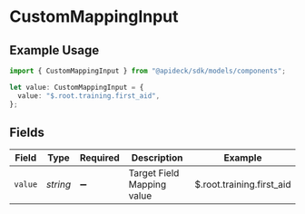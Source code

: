 # CustomMappingInput

## Example Usage

```typescript
import { CustomMappingInput } from "@apideck/sdk/models/components";

let value: CustomMappingInput = {
  value: "$.root.training.first_aid",
};
```

## Fields

| Field                      | Type                       | Required                   | Description                | Example                    |
| -------------------------- | -------------------------- | -------------------------- | -------------------------- | -------------------------- |
| `value`                    | *string*                   | :heavy_minus_sign:         | Target Field Mapping value | $.root.training.first_aid  |